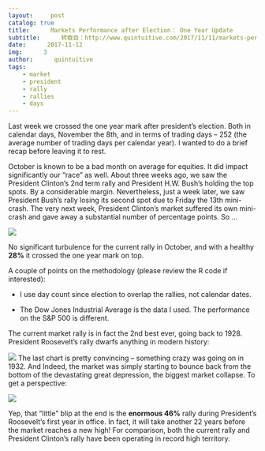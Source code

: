 ```yaml
---
layout:     post
catalog: true
title:      Markets Performance after Election： One Year Update
subtitle:      转载自：http://www.quintuitive.com/2017/11/11/markets-performance-election-one-year-update/
date:      2017-11-12
img:      3
author:      quintuitive
tags:
    - market
    - president
    - rally
    - rallies
    - days
---
```





Last week we crossed the one year mark after president’s election. Both in calendar days, November the 8th, and in terms of trading days – 252 (the average number of trading days per calendar year). I wanted to do a brief recap before leaving it to rest.



October is known to be a bad month on average for equities. It did impact significantly our “race” as well. About three weeks ago, we saw the President Clinton’s 2nd term rally and President H.W. Bush’s holding the top spots. By a considerable margin. Nevertheless, just a week later, we saw President Bush’s rally losing its second spot due to Friday the 13th mini-crash. The very next week, President Clinton’s market suffered its own mini-crash and gave away a substantial number of percentage points. So …

![](http://www.quintuitive.com/wp-content/uploads/2017/11/rallies-254-1-720x532.png)


No significant turbulence for the current rally in October, and with a healthy **28%** it crossed the one year mark on top.

A couple of points on the methodology (please review the R code if interested):

- I use day count since election to overlap the rallies, not calendar dates.

- The Dow Jones Industrial Average is the data I used. The performance on the S&P 500 is different.


The current market rally is in fact the 2nd best ever, going back to 1928. President Roosevelt’s rally dwarfs anything in modern history:

![](http://www.quintuitive.com/wp-content/uploads/2017/11/rallies-254-all-1-720x532.png)
The last chart is pretty convincing – something crazy was going on in 1932. And Indeed, the market was simply starting to bounce back from the bottom of the devastating great depression, the biggest market collapse. To get a perspective:

![](http://www.quintuitive.com/wp-content/uploads/2017/11/roosevelt-720x638.png)


Yep, that “little” blip at the end is the **enormous 46%** rally during President’s Roosevelt’s first year in office. In fact, it will take another 22 years before the market reaches a new high! For comparison, both the current rally and President Clinton’s rally have been operating in record high territory.



